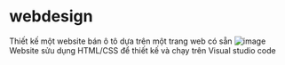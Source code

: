 # webdesign
Thiết kế một website bán ô tô dựa trên một trang web có sẵn
![image](https://github.com/Sokou/webdesign/assets/88302754/25cefdb3-a2d0-49f3-8f48-2e54ae67a983)
Website sửu dụng HTML/CSS để thiết kế và chạy trên Visual studio code
